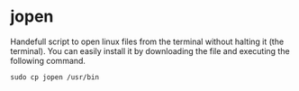 # jopen
Handefull script to open linux files from the terminal without halting it (the terminal).
You can easily install it by downloading the file and executing the following command.
```
sudo cp jopen /usr/bin
```
